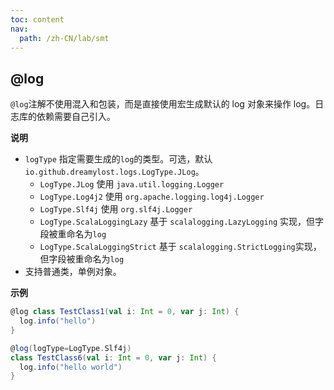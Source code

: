 ```yaml
---
toc: content
nav:
  path: /zh-CN/lab/smt
---
```


## @log

`@log`注解不使用混入和包装，而是直接使用宏生成默认的 log 对象来操作 log。日志库的依赖需要自己引入。

**说明**

- `logType` 指定需要生成的`log`的类型。可选，默认`io.github.dreamylost.logs.LogType.JLog`。
  - `LogType.JLog` 使用 `java.util.logging.Logger`
  - `LogType.Log4j2` 使用 `org.apache.logging.log4j.Logger`
  - `LogType.Slf4j` 使用 `org.slf4j.Logger`
  - `LogType.ScalaLoggingLazy` 基于 `scalalogging.LazyLogging` 实现，但字段被重命名为`log`
  - `LogType.ScalaLoggingStrict` 基于 `scalalogging.StrictLogging`实现， 但字段被重命名为`log`
- 支持普通类，单例对象。

**示例**

```scala
@log class TestClass1(val i: Int = 0, var j: Int) {
  log.info("hello")
}

@log(logType=LogType.Slf4j)
class TestClass6(val i: Int = 0, var j: Int) {
  log.info("hello world")
}
```
